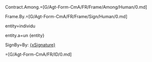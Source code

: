 Contract.Among.=[G/Agt-Form-CmA/FR/Frame/Among/Human/0.md]

Frame.By.=[G/Agt-Form-CmA/FR/Frame/Sign/Human/0.md]

entity=individu

entity.a=un {entity}

SignBy=By: <u>{xSignature}</u>

=[G/Agt-Form-CmA/FR/ID/0.md]
